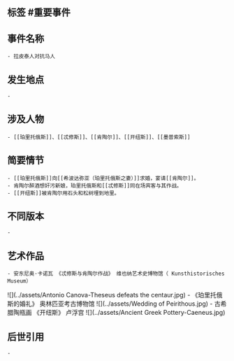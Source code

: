 ## 标签  #重要事件
## 事件名称
	- 拉皮泰人对抗马人
## 发生地点
	-
## 涉及人物
	- [[珀里托俄斯]]、[[忒修斯]]、[[肯陶尔]]、[[开纽斯]]、[[墨普索斯]]
## 简要情节
	- [[珀里托俄斯]]向[[希波达弥亚（珀里托俄斯之妻）]]求婚，宴请[[肯陶尔]]。
	- 肯陶尔醉酒想奸污新娘，珀里托俄斯和[[忒修斯]]同在场宾客与其作战。
	- [[开纽斯]]被肯陶尔用石头和松树埋到地里。
## 不同版本
	-
## 艺术作品
	- 安东尼奥·卡诺瓦 《忒修斯与肯陶尔作战》 维也纳艺术史博物馆（ Kunsthistorisches Museum）
 ![](../assets/Antonio Canova-Theseus defeats the centaur.jpg)
	- 《珀里托俄斯的婚礼》 奥林匹亚考古博物馆
 ![](../assets/Wedding of Peirithous.jpg)
	- 古希腊陶瓶画 《开纽斯》 卢浮宫
 ![](../assets/Ancient Greek Pottery-Caeneus.jpg)
## 后世引用
	-
